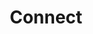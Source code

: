 ---
layout: index
title:  "Connect"
children: ["alpha", "small-groups", "children", "youth", "men", "ladies", "seniors"]
---